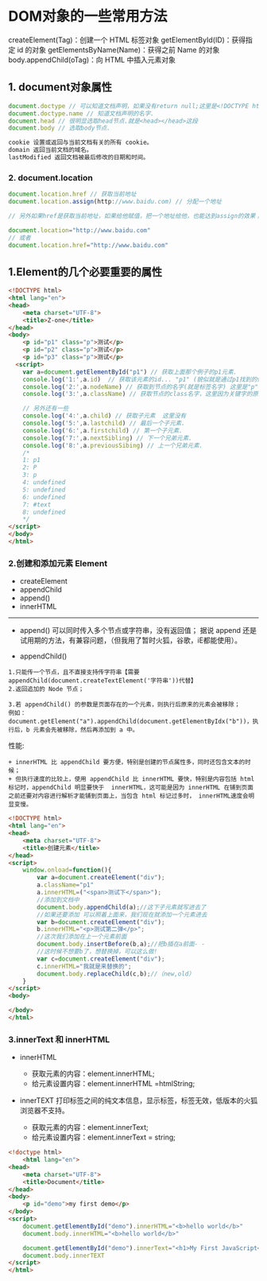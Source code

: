 # DOM对象的一些常用方法

createElement(Tag)：创建一个 HTML 标签对象
getElementById(ID)：获得指定 id 的对象
getElementsByName(Name)：获得之前 Name 的对象
body.appendChild(oTag)：向 HTML 中插入元素对象

## 1. document对象属性
```javaScript
document.doctype // 可以知道文档声明，如果没有return null;这里是<!DOCTYPE html>
document.doctype.name // 知道文档声明的名字.
document.head // 很明显选取head节点.就是<head></head>这段
document.body // 选取body节点.

cookie 设置或返回与当前文档有关的所有 cookie。
domain 返回当前文档的域名。
lastModified 返回文档被最后修改的日期和时间。
```

### 2. document.location
```js
document.location.href // 获取当前地址
document.location.assign(http://www.baidu.com) // 分配一个地址

// 另外如果href是获取当前地址，如果给他赋值，把一个地址给他，也能达到assign的效果；

document.location="http://www.baidu.com"
// 或者
document.location.href="http://www.baidu.com"
```

## 1.Element的几个必要重要的属性
```html
<!DOCTYPE html>
<html lang="en">
<head>
    <meta charset="UTF-8">
    <title>Z-one</title>
</head>
<body>
    <p id="p1" class="p">测试</p>
    <p id="p2" class="p">测试</p>
    <p id="p3" class="p">测试</p>
  <script>
    var a=document.getElementById("p1") // 获取上面那个例子的p1元素.
    console.log('1:',a.id)  // 获取该元素的id... "p1" (貌似就是通过p1找到的他- -)
    console.log('2:',a.nodeName) // 获取到节点的名字(就是标签名字) 这里是"p"
    console.log('3:',a.className) // 获取节点的class名字，这里因为关键字的原因，只能用className;

    // 另外还有一些
    console.log('4:',a.child) // 获取子元素  这里没有
    console.log('5:',a.lastchild) // 最后一个子元素.
    console.log('6:',a.firstchild) // 第一个子元素.
    console.log('7:',a.nextSibling) // 下一个兄弟元素.
    console.log('8:',a.previousSibing) // 上一个兄弟元素.
    /*
    1: p1
    2: P
    3: p
    4: undefined
    5: undefined
    6: undefined
    7: #text
    8: undefined
    */
</script>
</body>
</html>
```

### 2.创建和添加元素 Element
* createElement
* appendChild
* append()
* innerHTML
--------------------------
+ append()
可以同时传入多个节点或字符串，没有返回值；
据说 append 还是试用期的方法，有兼容问题，（但我用了暂时火狐，谷歌，iE都能使用）。

+ appendChild() 
```
1.只能传一个节点，且不直接支持传字符串【需要 appendChild(document.createTextElement('字符串'))代替】
2.返回追加的 Node 节点；

3.若 appendChild() 的参数是页面存在的一个元素，则执行后原来的元素会被移除；
例如：document.getElement("a").appendChild(document.getElementByIdx("b"))，执行后，b 元素会先被移除，然后再添加到 a 中。
```

性能:
```
+ innerHTML 比 appendChild 要方便，特别是创建的节点属性多，同时还包含文本的时候；
+ 但执行速度的比较上，使用 appendChild 比 innerHTML 要快，特别是内容包括 html 标记时，appendChild 明显要快于  innerHTML，这可能是因为 innerHTML 在铺到页面之前还要对内容进行解析才能铺到页面上，当包含 html 标记过多时， innerHTML速度会明显变慢。
```


```html
<!DOCTYPE html>
<html lang="en">
<head>
    <meta charset="UTF-8">
    <title>创建元素</title>
</head>
<script>
    window.onload=function(){
        var a=document.createElement("div");
        a.className="p1"
        a.innerHTML=("<span>测试下</span>");
        //添加到文档中
        document.body.appendChild(a);//这下子元素就写进去了
        //如果还要添加 可以照着上面来，我们现在就添加一个元素进去
        var b=document.createElement("div");
        b.innerHTML="<p>测试第二弹</p>";
        //这次我们添加在上一个元素前面
        document.body.insertBefore(b,a);//把b插在a前面- -
        //这时候不想要b了，想替换掉，可以这么做!
        var c=document.createElement("div");
        c.innerHTML="我就是来替换的";
        document.body.replaceChild(c,b);//（new,old）
    }
</script>
<body>

</body>
</html>
```

### 3.innerText 和 innerHTML
* innerHTML
  * 获取元素的内容：element.innerHTML;
  * 给元素设置内容：element.innerHTML =htmlString;

* innerTEXT
打印标签之间的纯文本信息，显示标签，标签无效，低版本的火狐浏览器不支持。
  * 获取元素的内容：element.innerText;
  * 给元素设置内容：element.innerText = string;
```html
<!doctype html>
    <html lang="en">
<head>
    <meta charset="UTF-8">
    <title>Document</title>
</head>
<body>
    <p id="demo">my first demo</p>
</body>
<script>
    document.getElementById("demo").innerHTML="<b>hello world</b>"
    document.body.innerHTML="<b>hello world</b>"

    document.getElementById("demo").innerText="<h1>My First JavaScript</h1>";
    document.body.innerTEXT
</script>
</html>
```

